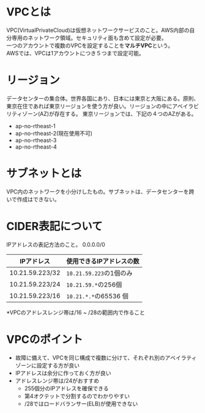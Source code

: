 <!--
title:   AWSにおけるVPCのルール
tags:    AWS,AWSCloudTech,vpc,サブネット,リージョン
id:      f2a769c318653dc3d478
private: false
-->
# VPCとは
VPC(VirtualPrivateCloud)は仮想ネットワークサービスのこと。AWS内部の自分専用のネットワーク領域。セキュリティ面も含めて設定が必要。<br>一つのアカウントで複数のVPCを設定することを**マルチVPC**という。<br>
AWSでは、VPCは1アカウントにつき５つまで設定可能。

# リージョン
データセンターの集合体。世界各国にあり、日本には東京と大阪にある。原則、東京在住であれば東京リージョンを使う方が良い。リージョンの中にアベイラビリティゾーン(AZ)が存在する。
東京リージョンでは、下記の４つのAZがある。

- ap-no-rtheast-1
- ap-no-rtheast-2(現在使用不可)
- ap-no-rtheast-3
- ap-no-rtheast-4

# サブネットとは
VPC内のネットワークを小分けしたもの。サブネットは、データセンターを跨いで作成はできない。


# CIDER表記について
IPアドレスの表記方法のこと。
0.0.0.0/0

|IPアドレス|使用できるIPアドレスの数|
|:--:|:--|
|10.21.59.223/32|`10.21.59.223`の1個のみ|
|10.21.59.223/24|`10.21.59.*`の256個|
|10.21.59.223/16|`10.21.*.*`の65536 個|

*VPCのアドレスレンジ帯は/16 ~ /28の範囲内で作ること

# VPCのポイント
- 故障に備えて、VPCを同じ構成で複数に分けて、それぞれ別のアベイラティゾーンに設定する方が良い
- IPアドレスは余分に作っておく方が良い
- アドレスレンジ帯は/24がおすすめ
    - 255個分のIPアドレスを確保できる
    - 第4オクテットで分割するのでわかりやすい
    - /28ではロードバランサー(ELB)が使用できない